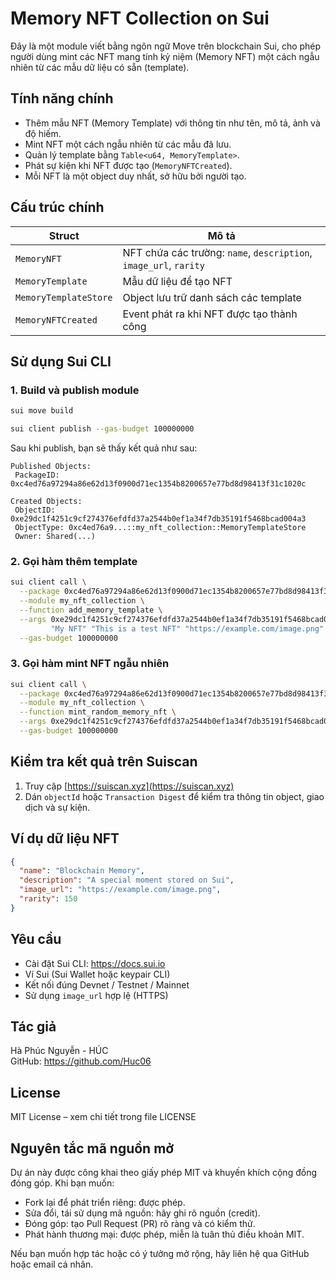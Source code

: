 # Memory NFT Collection on Sui

Đây là một module viết bằng ngôn ngữ Move trên blockchain Sui, cho phép người dùng mint các NFT mang tính kỷ niệm (Memory NFT) một cách ngẫu nhiên từ các mẫu dữ liệu có sẵn (template).

## Tính năng chính

- Thêm mẫu NFT (Memory Template) với thông tin như tên, mô tả, ảnh và độ hiếm.
- Mint NFT một cách ngẫu nhiên từ các mẫu đã lưu.
- Quản lý template bằng `Table<u64, MemoryTemplate>`.
- Phát sự kiện khi NFT được tạo (`MemoryNFTCreated`).
- Mỗi NFT là một object duy nhất, sở hữu bởi người tạo.

## Cấu trúc chính

| Struct | Mô tả |
|--------|-------|
| `MemoryNFT` | NFT chứa các trường: `name`, `description`, `image_url`, `rarity` |
| `MemoryTemplate` | Mẫu dữ liệu để tạo NFT |
| `MemoryTemplateStore` | Object lưu trữ danh sách các template |
| `MemoryNFTCreated` | Event phát ra khi NFT được tạo thành công |

## Sử dụng Sui CLI

### 1. Build và publish module

```bash
sui move build
```

```bash
sui client publish --gas-budget 100000000
```

Sau khi publish, bạn sẽ thấy kết quả như sau:

```
Published Objects:
 PackageID: 0xc4ed76a97294a86e62d13f0900d71ec1354b8200657e77bd8d98413f31c1020c

Created Objects:
 ObjectID: 0xe29dc1f4251c9cf274376efdfd37a2544b0ef1a34f7db35191f5468bcad004a3
 ObjectType: 0xc4ed76a9...::my_nft_collection::MemoryTemplateStore
 Owner: Shared(...)
```

### 2. Gọi hàm thêm template

```bash
sui client call \
  --package 0xc4ed76a97294a86e62d13f0900d71ec1354b8200657e77bd8d98413f31c1020c \
  --module my_nft_collection \
  --function add_memory_template \
  --args 0xe29dc1f4251c9cf274376efdfd37a2544b0ef1a34f7db35191f5468bcad004a3 \
         "My NFT" "This is a test NFT" "https://example.com/image.png" 100 \
  --gas-budget 100000000
```

### 3. Gọi hàm mint NFT ngẫu nhiên

```bash
sui client call \
  --package 0xc4ed76a97294a86e62d13f0900d71ec1354b8200657e77bd8d98413f31c1020c \
  --module my_nft_collection \
  --function mint_random_memory_nft \
  --args 0xe29dc1f4251c9cf274376efdfd37a2544b0ef1a34f7db35191f5468bcad004a3 \
  --gas-budget 100000000
```

## Kiểm tra kết quả trên Suiscan

1. Truy cập [https://suiscan.xyz](https://suiscan.xyz)
2. Dán `objectId` hoặc `Transaction Digest` để kiểm tra thông tin object, giao dịch và sự kiện.

## Ví dụ dữ liệu NFT

```json
{
  "name": "Blockchain Memory",
  "description": "A special moment stored on Sui",
  "image_url": "https://example.com/image.png",
  "rarity": 150
}
```

## Yêu cầu

- Cài đặt Sui CLI: https://docs.sui.io
- Ví Sui (Sui Wallet hoặc keypair CLI)
- Kết nối đúng Devnet / Testnet / Mainnet
- Sử dụng `image_url` hợp lệ (HTTPS)

## Tác giả

Hà Phúc Nguyễn - HÚC  
GitHub: https://github.com/Huc06

## License

MIT License – xem chi tiết trong file LICENSE

## Nguyên tắc mã nguồn mở

Dự án này được công khai theo giấy phép MIT và khuyến khích cộng đồng đóng góp. Khi bạn muốn:

- Fork lại để phát triển riêng: được phép.
- Sửa đổi, tái sử dụng mã nguồn: hãy ghi rõ nguồn (credit).
- Đóng góp: tạo Pull Request (PR) rõ ràng và có kiểm thử.
- Phát hành thương mại: được phép, miễn là tuân thủ điều khoản MIT.

Nếu bạn muốn hợp tác hoặc có ý tưởng mở rộng, hãy liên hệ qua GitHub hoặc email cá nhân.
